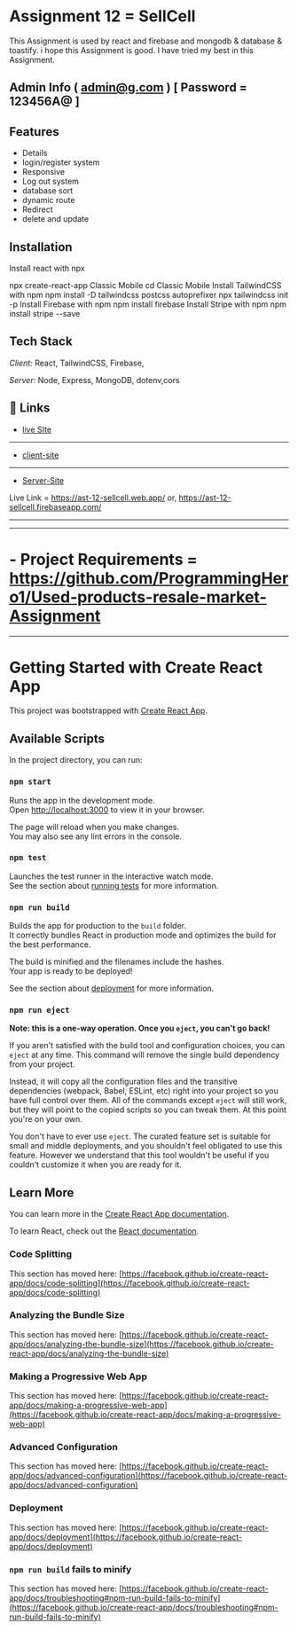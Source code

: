 
# Assignment 12 = SellCell

This Assignment is used by react and firebase and mongodb & database & toastify. i hope this Assignment is good. I have tried my best in this Assignment.

## Admin Info ( admin@g.com ) [ Password = 123456A@ ]

## Features

- Details
- login/register system
- Responsive
- Log out system
- database sort
- dynamic route
- Redirect
- delete and update


## Installation

Install react with npx

  npx create-react-app Classic Mobile
  cd Classic Mobile
Install TailwindCSS with npm
  npm install -D tailwindcss postcss autoprefixer
  npx tailwindcss init -p
Install Firebase with npm
  npm install firebase
Install Stripe with npm
  npm install stripe --save

## Tech Stack

*Client:* React, TailwindCSS, Firebase,

*Server:* Node, Express, MongoDB, dotenv,cors


## 🔗 Links
- [live SIte](https://ast-12-sellcell.web.app/)
---
- [client-site]( https://github.com/programming-hero-web-course-4/b612-used-products-resale-clients-side-lutfullahillabib)
---
- [Server-Site](https://github.com/programming-hero-web-course-4/b612-used-products-resale-server-side-lutfullahillabib)


Live Link = https://ast-12-sellcell.web.app/
or,
https://ast-12-sellcell.firebaseapp.com/

---
---
# - Project Requirements = https://github.com/ProgrammingHero1/Used-products-resale-market-Assignment
---


# Getting Started with Create React App

This project was bootstrapped with [Create React App](https://github.com/facebook/create-react-app).

## Available Scripts

In the project directory, you can run:

### `npm start`

Runs the app in the development mode.\
Open [http://localhost:3000](http://localhost:3000) to view it in your browser.

The page will reload when you make changes.\
You may also see any lint errors in the console.

### `npm test`

Launches the test runner in the interactive watch mode.\
See the section about [running tests](https://facebook.github.io/create-react-app/docs/running-tests) for more information.

### `npm run build`

Builds the app for production to the `build` folder.\
It correctly bundles React in production mode and optimizes the build for the best performance.

The build is minified and the filenames include the hashes.\
Your app is ready to be deployed!

See the section about [deployment](https://facebook.github.io/create-react-app/docs/deployment) for more information.

### `npm run eject`

**Note: this is a one-way operation. Once you `eject`, you can't go back!**

If you aren't satisfied with the build tool and configuration choices, you can `eject` at any time. This command will remove the single build dependency from your project.

Instead, it will copy all the configuration files and the transitive dependencies (webpack, Babel, ESLint, etc) right into your project so you have full control over them. All of the commands except `eject` will still work, but they will point to the copied scripts so you can tweak them. At this point you're on your own.

You don't have to ever use `eject`. The curated feature set is suitable for small and middle deployments, and you shouldn't feel obligated to use this feature. However we understand that this tool wouldn't be useful if you couldn't customize it when you are ready for it.

## Learn More

You can learn more in the [Create React App documentation](https://facebook.github.io/create-react-app/docs/getting-started).

To learn React, check out the [React documentation](https://reactjs.org/).

### Code Splitting

This section has moved here: [https://facebook.github.io/create-react-app/docs/code-splitting](https://facebook.github.io/create-react-app/docs/code-splitting)

### Analyzing the Bundle Size

This section has moved here: [https://facebook.github.io/create-react-app/docs/analyzing-the-bundle-size](https://facebook.github.io/create-react-app/docs/analyzing-the-bundle-size)

### Making a Progressive Web App

This section has moved here: [https://facebook.github.io/create-react-app/docs/making-a-progressive-web-app](https://facebook.github.io/create-react-app/docs/making-a-progressive-web-app)

### Advanced Configuration

This section has moved here: [https://facebook.github.io/create-react-app/docs/advanced-configuration](https://facebook.github.io/create-react-app/docs/advanced-configuration)

### Deployment

This section has moved here: [https://facebook.github.io/create-react-app/docs/deployment](https://facebook.github.io/create-react-app/docs/deployment)

### `npm run build` fails to minify

This section has moved here: [https://facebook.github.io/create-react-app/docs/troubleshooting#npm-run-build-fails-to-minify](https://facebook.github.io/create-react-app/docs/troubleshooting#npm-run-build-fails-to-minify)
